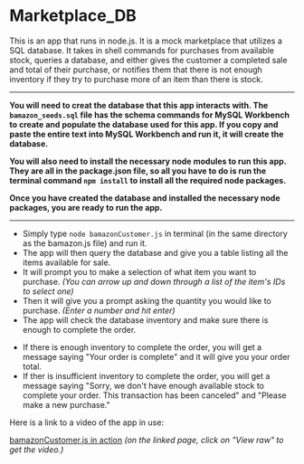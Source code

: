 # Marketplace_DB

This is an app that runs in node.js. It is a mock marketplace that utilizes a SQL database. It takes in shell commands for purchases from available stock, queries a database, and either gives the customer a completed sale and total of their purchase, or notifies them that there is not enough inventory if they try to purchase more of an item than there is stock.

---

**You will need to creat the database that this app interacts with. The `bamazon_seeds.sql` file has the schema commands for MySQL Workbench to create and populate the database used for this app. If you copy and paste the entire text into MySQL Workbench and run it, it will create the database.**

**You will also need to install the necessary node modules to run this app. They are all in the package.json file, so all you have to do is run the terminal command `npm install` to install all the required node packages.**

**Once you have created the database and installed the necessary node packages, you are ready to run the app.**

---

- Simply type `node bamazonCustomer.js` in terminal (in the same directory as the bamazon.js file) and run it.
- The app will then query the database and give you a table listing all the items available for sale.
- It will prompt you to make a selection of what item you want to purchase.
  _(You can arrow up and down through a list of the item's IDs to select one)_
- Then it will give you a prompt asking the quantity you would like to purchase.
  _(Enter a number and hit enter)_
- The app will check the database inventory and make sure there is enough to complete the order.

* If there is enough inventory to complete the order, you will get a message saying "Your order is complete" and it will give you your order total.
* If ther is insufficient inventory to complete the order, you will get a message saying "Sorry, we don't have enough available stock to complete your order. This transaction has been canceled" and "Please make a new purchase."

Here is a link to a video of the app in use:

[bamazonCustomer.js in action](https://github.com/aaron-G18/Marketplace_DB/blob/master/vid/bamazonCustomer%20CLI%20working.mov)
_(on the linked page, click on "View raw" to get the video.)_
